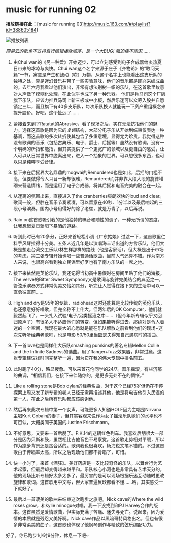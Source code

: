 ﻿# music for running 02

 

**播放链接在此：**[music for running 03]http://music.163.com/#/playlist?id=388605184)

![播放列表](http://7xtcjb.com2.z0.glb.clouddn.com/image/jpg/music%20for%20running%2002.jpg)

*网易云的歌单不支持自行编辑播放顺序，是一个大BUG! 强迫症不能忍……*

1. 由Chui wan的《另一种爱》开始迈步，可以立刻感受到电子合成器给炎热夏日带来的冰凉与爽快。Chui wan这个名字来源于庄子《齐物论》的“敢问天籁”一节，寓意是产生和鼓动（吹）万物，从这个名字上也能看出这支乐队的独特之处，算是迷幻音乐并带了一些实验意味，他们的音乐都是即兴采编成曲的。去年六月我看过他们演出，非常有想法别树一帜的乐队，在这首歌里故意对人声做了模糊化处理，在此似乎也成了另一种乐器。
他们是兵马司这个厂牌旗下乐队，应该力推兵马司上新三板或中小板，然后乐迷可以众筹入股并自愿锁定三年，而且旗下有40多支乐队，每次乐队换人就能玩一下资产重组概念来提升股价。好吧，这个扯远了……

2. 紧接着来到了Ratatat的Abrasive，看了现场之后，实在无法抗拒他们的魅力。选择这首歌是因为它的*复调*结构，大部分电子乐从开始到结束仅表达一种基调，而这首歌的多次转折使其包含了多重意境，显得尤为珍贵。我觉得这种没有歌词的音乐（包括古典乐、电子、爵士、后摇等）虽然没有歌词，没有一个明确的所指和能指，但其实提供了一个更宽广的领域以及更自由的感受，让人可以从日常世界中脱离出来，进入一个抽象的世界。可以想很多东西，也可以只是纯粹享受音律。

3. 接下来在后摇界大名鼎鼎的mogwai的Remurdered也是如此，后摇的门槛不高，但要做得令人耳目一新却很难，Remurdered而并非靠大段大段的旋律堆砌来营造情绪，而是运用了电子合成器，将其后摇和电音完美的融合在一起。

4. 从迷离的氛围出来，直接进入了the cranberries爽朗欢快的loud and clear。歌词一般，但胜在音乐节奏紧凑，可以留意在40秒、1分半以及最后响起的三段小号演奏。国内小号用得好的除了老崔，就是万青了，以后再说。

5. Rain on这首歌吸引我的是他独特的嗓音和随性的调子，一种无所谓的态度，让我想起夏日骄阳下暴晒的道路。

6. 听到此时已有20多分，正好来首轻松小调《广东姑娘》过渡一下，这首歌里仁科手风琴拉得十分美。五条人近几年是以演唱海丰话出道的方言乐队，他们大概是想走台湾交工乐队/林生祥那样的路线（他是客家话），但大概是出于市场的考虑，第三张专辑开始也唱一些普通话歌曲，目前人气还算不错。作为南方人来说，也很高兴看到独立民谣里好歹也有了南方乐队的一席之地。

7. 接下来依然是英伦乐队，我还记得当初高中暑假时在房间里贴了他们的海报。The verve的Bitter Sweet Symphony又是歌词与旋律完美结合的典范之一，管弦乐演奏方式非常优美又恰如其分，听完让人觉得在接下来的生活中可以一直勇往直前…… 

8. High and dry是95年的专辑，radiohead这时还能算是比较传统的英伦乐队，也还愿意好好唱歌，但完全称不上伟大。但两年后的OK Computer，他们就毅然起飞了，一头扎入试验/电子/另类摇滚之中……（但今年新专辑似乎又回归原声了）有很多人不适应他们的转变，但如果能听得进去，那绝对是令人着迷的一个空间，我现在最大的心愿就是能在乐队解散之前看到他们的现场~这次先听听经典老歌吧，也是电影 50/50里当囧瑟夫得知自己患病时的插曲。

9. 下一首love也是同样伟大乐队smashing pumkins的著名专辑Mellon Collie and the Infinite Sadness的选曲。用了flanger+fuzz效果器，非常过瘾。这张专辑建议找时间完整听一遍，因为它在我的伟大专辑中排名前五。

10. 此时跑了40分，略显疲惫。可以来首花伦同学的24/7。器乐摇滚，有些沉郁的曲调，“相信我们，在接下来伴随你的，是更多无处不在的惆怅。”

11. Like a rolling stone是Bob dylan的经典名曲，对于这个已经75岁但仍在不停探索上周又发了新专辑的老人已经无需再描述其他，他是将电吉他引入民谣的第一人，在此之后所有乐队都应该感谢他。

12. 然后再来此次专辑中第一个女声，可能更多人知道HOLE因为主唱是Nirvana主唱Kurt Cobain的妻子，但其实客观来说作为女子摇滚乐队她们的水平也不可否认，大概类同于英国的Justine Frischmann。

13. 不好意思，又要来一首后朋了。P.K.14的这辆红色列车。我喜欢后朋很大一部分是因为贝斯和鼓，虽然相比吉他音色不易察觉。这首歌走势相对平缓，所以作为跑步背景还是蛮合适的。歌词我也很喜欢，杨海崧文笔不错的。不过这首歌由于传唱率太高，所以之后现场他们都不肯唱了，可惜。

14. 快一小时了，来首《酒狂》。美好药店是一支比较奇怪的乐队，以舞台行为艺术起家，但最后却变得越来越平和。乐队核心小河也是非常具有艺术天分的，他的现场比听专辑好太多太多了，最厉害的是可以现场根据乐迷互动随时更改旋律和歌词。这首歌用中文写，但大家普遍反映都看不懂……哈，其实感受一下就好了。

15. 最后以一首凄美的歌曲来结束这次跑步之旅吧。Nick cave的Where the wild roses grow，和kylie minogue对唱，我一下没找到和PJ Harvey合作的版本。这首虽然是爱情歌曲，但实际充满了苦痛、迷失与死亡。说起来，因为爱情的本质就是残忍又美好啊。Nick cave作品以黑暗哥特风格出名，但也有很多非常柔美的曲子，这首歌也体现了他钢琴创作与精致的弦乐编配功力。

好了，你已跑步1小时9分钟，休息一下吧~